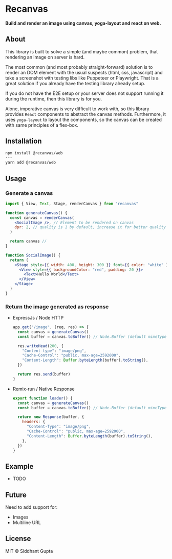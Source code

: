 # Recanvas

**Build and render an image using canvas, yoga-layout and react on web.**

## About

This library is built to solve a simple (and maybe common) problem,
that rendering an image on server is hard.

The most common (and most probably straight-forward) solution is to
render an DOM element with the usual suspects (html, css, javascript)
and take a screenshot with testing libs like Puppeteer or Playwright.
That is a great solution if you already have the testing library already setup.

If you do not have the E2E setup or your server does not support running it
during the runtime, then this library is for you.

Alone, imperative canvas is very difficult to work with,
so this library provides `React` components to abstract the canvas methods.
Furthermore, it uses `yoga-layout` to layout the components,
so the canvas can be created with same principles of a flex-box.

## Installation

```bash
npm install @recanvas/web
---
yarn add @recanvas/web
```

## Usage

### Generate a canvas

```jsx
import { View, Text, Stage, renderCanvas } from "recanvas"

function generateCanvas() {
  const canvas = renderCanvas(
    <SocialImage />, // Element to be rendered on canvas
    dpr: 2, // quality is 1 by default, increase it for better quality (min: 0.1)
  )

  return canvas //
}

function SocialImage() {
  return (
    <Stage style={{ width: 400, height: 300 }} font={{ color: "white" }}>
      <View style={{ backgroundColor: "red", padding: 20 }}>
        <Text>Hello World</Text>
      </View>
    </Stage>
  )
}
```

### Return the image generated as response

- ExpressJs / Node HTTP

  ```js
  app.get("/image", (req, res) => {
    const canvas = generateCanvas()
    const buffer = canvas.toBuffer() // Node.Buffer (default mimeType: image/png)

    res.writeHead(200, {
      "Content-type": "image/png",
      "Cache-Control": "public, max-age=2592000",
      "Content-Length": Buffer.byteLength(buffer).toString(),
    })

    return res.send(buffer)
  }
  ```

- Remix-run / Native Response

  ```js
  export function loader() {
    const canvas = generateCanvas()
    const buffer = canvas.toBuffer() // Node.Buffer (default mimeType: image/png)

    return new Response(buffer, {
      headers: {
        "Content-Type": "image/png",
        "Cache-Control": "public, max-age=2592000",
        "Content-Length": Buffer.byteLength(buffer).toString(),
      },
    })
  }
  ```

## Example

- TODO

## Future

Need to add support for:

- Images
- Multiline URL

## License

MIT © Siddhant Gupta
